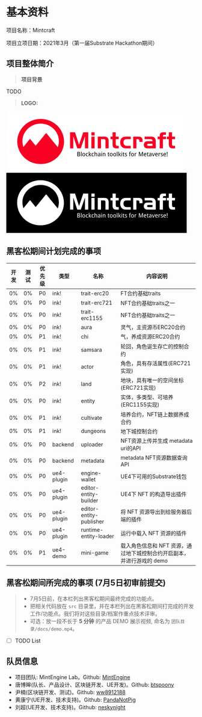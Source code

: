 # 基本资料

项目名称：Mintcraft

项目立项日期：2021年3月（第一届Substrate Hackathon期间）

## 项目整体简介

> **项目背景**

TODO

> **LOGO:**

![Logo Light][logo1]
![Logo Dark][logo2]

## 黑客松期间计划完成的事项

| 开发 | 测试 | 优先级 | 类型 | 名称 | 内容说明 |
| :----: | :----: | :---: | ---- | ------ | ------------ |
| 0% | 0% | P0 | ink! | trait-erc20 | FT合约基础traits |
| 0% | 0% | P0 | ink! | trait-erc721 | NFT合约基础traits之一 |
| 0% | 0% | P0 | ink! | trait-erc1155 | NFT合约基础traits之一 |
| 0% | 0% | P0 | ink! | aura | 灵气，主资源币ERC20合约 |
| 0% | 0% | P1 | ink! | chi | 气，养成资源ERC20合约 |
| 0% | 0% | P1 | ink! | samsara | 轮回，角色诞生存亡的控制合约 |
| 0% | 0% | P1 | ink! | actor | 角色，具有存活属性(ERC721实现) |
| 0% | 0% | P2 | ink! | land | 地块，具有唯一的空间坐标(ERC721实现) |
| 0% | 0% | P0 | ink! | entity | 实体，多类型、可培养(ERC1155实现) |
| 0% | 0% | P1 | ink! | cultivate | 培养合约，NFT链上数据养成合约 |
| 0% | 0% | P1 | ink! | dungeons | 地下城控制合约 |
| 0% | 0% | P0 | backend | uploader | NFT资源上传并生成 metadata uri的API |
| 0% | 0% | P0 | backend | metadata | metadata NFT资源数据查询API |
| 0% | 0% | P0 | ue4-plugin | engine-wallet | UE4下可用的Substrate钱包 |
| 0% | 0% | P0 | ue4-plugin | editor-entity-builder | UE4下 NFT 的构造导出插件 |
| 0% | 0% | P0 | ue4-plugin | editor-entity-publisher | 将 NFT 资源导出到给服务器后端的插件 |
| 0% | 0% | P0 | ue4-plugin | runtime-entity-loader | 运行中载入 NFT 资源的插件 |
| 0% | 0% | P1 | ue4-demo | mini-game | 载入角色信息和 NFT 资源，通过地下城控制合约开启副本，并进行游戏的 demo |

## 黑客松期间所完成的事项 (7月5日初审前提交)

> - 7月5日前，在本栏列出黑客松期间最终完成的功能点。
> - 把相关代码放在 `src` 目录里，并在本栏列出在黑客松期间打完成的开发工作/功能点。我们将对这些目录/档案作重点技术评审。
> - 可选：放一段不长于 **5 分钟** 的产品 DEMO 展示视频, 命名为 `团队目录/docs/demo.mp4`。

- [ ] TODO List

## 队员信息

- 项目团队: MintEngine Lab。Github: [MintEngine](https://github.com/MintEngine)
- 唐博皞(队长、产品设计、区块链开发、UE开发)。Github: [btspoony](https://github.com/btspoony)
- 尹楠(区块链开发、测试)。Github: [ww8912188](https://github.com/ww8912188)
- 黄康宁(UE开发、技术支持)。Github: [PandaNotPig](https://github.com/PandaNotPig)
- 刘超(UE开发、技术支持)。Github: [neskynight](https://github.com/neskynight)

[logo1]: docs/assets/logo_en_small.png "logo_small"
[logo2]: docs/assets/logo_en_white_small.png "logo_dark"
